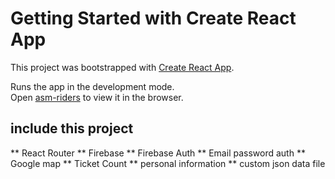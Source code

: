# Getting Started with Create React App

This project was bootstrapped with [Create React App](https://asm-riders.web.app/).



Runs the app in the development mode.\
Open [asm-riders](https://asm-riders.web.app/) to view it in the browser.

## include this project
** React Router
** Firebase 
** Firebase Auth 
** Email password auth
** Google map 
** Ticket Count 
** personal information
** custom json data file
